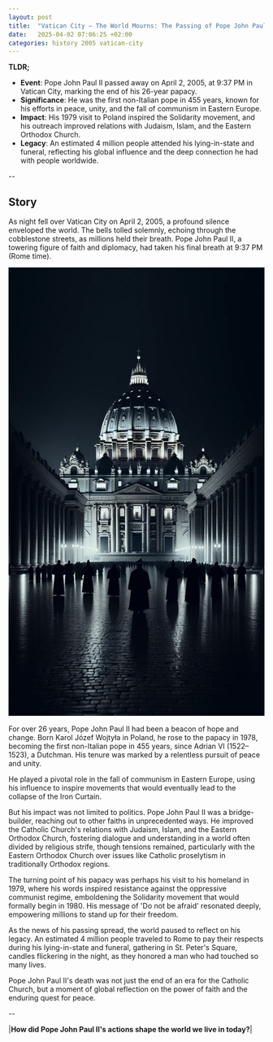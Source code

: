 ```yaml
---
layout: post
title:  "Vatican City – The World Mourns: The Passing of Pope John Paul II – April 2, 2005"
date:   2025-04-02 07:06:25 +02:00
categories: history 2005 vatican-city
---
```


**TLDR;**
- **Event**: Pope John Paul II passed away on April 2, 2005, at 9:37 PM in Vatican City, marking the end of his 26-year papacy.
- **Significance**: He was the first non-Italian pope in 455 years, known for his efforts in peace, unity, and the fall of communism in Eastern Europe.
- **Impact**: His 1979 visit to Poland inspired the Solidarity movement, and his outreach improved relations with Judaism, Islam, and the Eastern Orthodox Church.
- **Legacy**: An estimated 4 million people attended his lying-in-state and funeral, reflecting his global influence and the deep connection he had with people worldwide.

--

## Story
As night fell over Vatican City on April 2, 2005, a profound silence enveloped the world. The bells tolled solemnly, echoing through the cobblestone streets, as millions held their breath. Pope John Paul II, a towering figure of faith and diplomacy, had taken his final breath at 9:37 PM (Rome time).

![Image](/assets/images/02_April_21b8a81d807e78b96f2d62c988593357.webp)

For over 26 years, Pope John Paul II had been a beacon of hope and change. Born Karol Józef Wojtyła in Poland, he rose to the papacy in 1978, becoming the first non-Italian pope in 455 years, since Adrian VI (1522–1523), a Dutchman. His tenure was marked by a relentless pursuit of peace and unity.

He played a pivotal role in the fall of communism in Eastern Europe, using his influence to inspire movements that would eventually lead to the collapse of the Iron Curtain.

But his impact was not limited to politics. Pope John Paul II was a bridge-builder, reaching out to other faiths in unprecedented ways. He improved the Catholic Church's relations with Judaism, Islam, and the Eastern Orthodox Church, fostering dialogue and understanding in a world often divided by religious strife, though tensions remained, particularly with the Eastern Orthodox Church over issues like Catholic proselytism in traditionally Orthodox regions.

The turning point of his papacy was perhaps his visit to his homeland in 1979, where his words inspired resistance against the oppressive communist regime, emboldening the Solidarity movement that would formally begin in 1980. His message of 'Do not be afraid' resonated deeply, empowering millions to stand up for their freedom.

As the news of his passing spread, the world paused to reflect on his legacy. An estimated 4 million people traveled to Rome to pay their respects during his lying-in-state and funeral, gathering in St. Peter's Square, candles flickering in the night, as they honored a man who had touched so many lives.

Pope John Paul II's death was not just the end of an era for the Catholic Church, but a moment of global reflection on the power of faith and the enduring quest for peace.


--

|**How did Pope John Paul II's actions shape the world we live in today?**|


